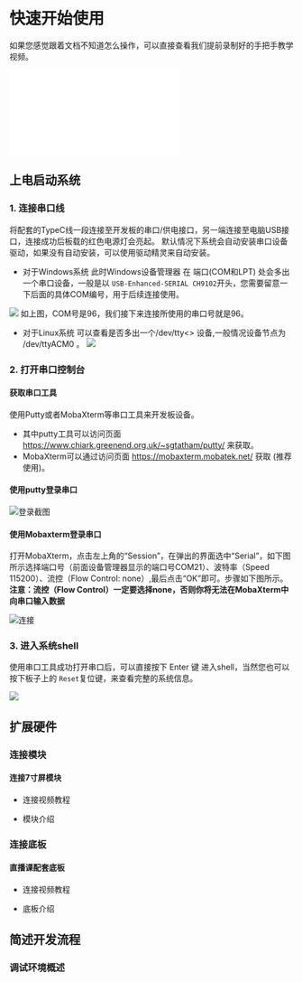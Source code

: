 # 快速开始使用
如果您感觉跟着文档不知道怎么操作，可以直接查看我们提前录制好的手把手教学视频。

<iframe src="//player.bilibili.com/player.html?aid=293906511&bvid=BV18F411a7jM&cid=434612050&page=1"scrolling="no" border="0" frameborder="no" framespacing="0" allowfullscreen="true">  </iframe>

## 上电启动系统
### 1. 连接串口线
将配套的TypeC线一段连接至开发板的串口/供电接口，另一端连接至电脑USB接口，连接成功后板载的红色电源灯会亮起。
默认情况下系统会自动安装串口设备驱动，如果没有自动安装，可以使用驱动精灵来自动安装。



* 对于Windows系统
此时Windows设备管理器 在 端口(COM和LPT) 处会多出一个串口设备，一般是以 `USB-Enhanced-SERIAL CH9102`开头，您需要留意一下后面的具体COM编号，用于后续连接使用。

![](https://cdn.jsdelivr.net/gh/codebug8/DongshanPi-Photos@master/QuickStart-01.png)
如上图，COM号是96，我们接下来连接所使用的串口号就是96。

* 对于Linux系统
可以查看是否多出一个/dev/tty<> 设备,一般情况设备节点为 /dev/ttyACM0  。
![](https://cdn.jsdelivr.net/gh/codebug8/DongshanPi-Photos@master/QuickStart-02.png)

### 2. 打开串口控制台
#### 获取串口工具
使用Putty或者MobaXterm等串口工具来开发板设备。

* 其中putty工具可以访问页面  https://www.chiark.greenend.org.uk/~sgtatham/putty/  来获取。
* MobaXterm可以通过访问页面 https://mobaxterm.mobatek.net/ 获取 (推荐使用)。


#### 使用putty登录串口
![登录截图](https://cdn.jsdelivr.net/gh/codebug8/DongshanPi-Photos@master/QuickStart-04.png)

#### 使用Mobaxterm登录串口
打开MobaXterm，点击左上角的“Session”，在弹出的界面选中“Serial”，如下图所示选择端口号（前面设备管理器显示的端口号COM21）、波特率（Speed 115200）、流控（Flow Control: none）,最后点击“OK”即可。步骤如下图所示。
**注意：流控（Flow Control）一定要选择none，否则你将无法在MobaXterm中向串口输入数据**

![连接](https://cdn.jsdelivr.net/gh/codebug8/DongshanPi-Photos@master/QuickStart-05.png)

### 3. 进入系统shell
使用串口工具成功打开串口后，可以直接按下 Enter 键 进入shell，当然您也可以按下板子上的 `Reset`复位键，来查看完整的系统信息。

![](https://cdn.jsdelivr.net/gh/codebug8/DongshanPi-Photos@master/QuickStart-06.png)

## 扩展硬件

### 连接模块

#### 连接7寸屏模块
* 连接视频教程


* 模块介绍 


### 连接底板
#### 直播课配套底板
* 连接视频教程

* 底板介绍


## 简述开发流程

### 调试环境概述 